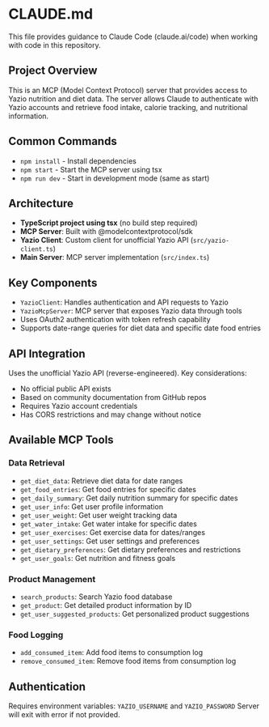 # CLAUDE.md

This file provides guidance to Claude Code (claude.ai/code) when working with code in this repository.

## Project Overview
This is an MCP (Model Context Protocol) server that provides access to Yazio nutrition and diet data. The server allows Claude to authenticate with Yazio accounts and retrieve food intake, calorie tracking, and nutritional information.

## Common Commands
- `npm install` - Install dependencies
- `npm start` - Start the MCP server using tsx
- `npm run dev` - Start in development mode (same as start)

## Architecture
- **TypeScript project using tsx** (no build step required)
- **MCP Server**: Built with @modelcontextprotocol/sdk
- **Yazio Client**: Custom client for unofficial Yazio API (`src/yazio-client.ts`)
- **Main Server**: MCP server implementation (`src/index.ts`)

## Key Components
- `YazioClient`: Handles authentication and API requests to Yazio
- `YazioMcpServer`: MCP server that exposes Yazio data through tools
- Uses OAuth2 authentication with token refresh capability
- Supports date-range queries for diet data and specific date food entries

## API Integration
Uses the unofficial Yazio API (reverse-engineered). Key considerations:
- No official public API exists
- Based on community documentation from GitHub repos
- Requires Yazio account credentials
- Has CORS restrictions and may change without notice

## Available MCP Tools

### Data Retrieval
- `get_diet_data`: Retrieve diet data for date ranges
- `get_food_entries`: Get food entries for specific dates
- `get_daily_summary`: Get daily nutrition summary for specific dates
- `get_user_info`: Get user profile information
- `get_user_weight`: Get user weight tracking data
- `get_water_intake`: Get water intake for specific dates
- `get_user_exercises`: Get exercise data for dates/ranges
- `get_user_settings`: Get user settings and preferences
- `get_dietary_preferences`: Get dietary preferences and restrictions
- `get_user_goals`: Get nutrition and fitness goals

### Product Management
- `search_products`: Search Yazio food database
- `get_product`: Get detailed product information by ID
- `get_user_suggested_products`: Get personalized product suggestions

### Food Logging
- `add_consumed_item`: Add food items to consumption log
- `remove_consumed_item`: Remove food items from consumption log

## Authentication
Requires environment variables: `YAZIO_USERNAME` and `YAZIO_PASSWORD`
Server will exit with error if not provided.